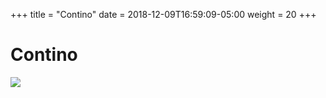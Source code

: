 +++
title = "Contino"
date = 2018-12-09T16:59:09-05:00
weight = 20
+++

# Contino

![](/images/contino/whois.png)